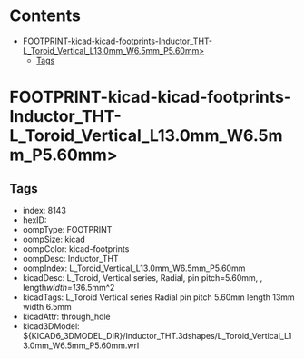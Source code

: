 



Contents
========

* [FOOTPRINT-kicad-kicad-footprints-Inductor_THT-L_Toroid_Vertical_L13.0mm_W6.5mm_P5.60mm>](#footprint-kicad-kicad-footprints-inductor_tht-l_toroid_vertical_l130mm_w65mm_p560mm)
	* [Tags](#tags)

# FOOTPRINT-kicad-kicad-footprints-Inductor_THT-L_Toroid_Vertical_L13.0mm_W6.5mm_P5.60mm>

## Tags

- index: 8143
- hexID: 
- oompType: FOOTPRINT
- oompSize: kicad
- oompColor: kicad-footprints
- oompDesc: Inductor_THT
- oompIndex: L_Toroid_Vertical_L13.0mm_W6.5mm_P5.60mm
- kicadDesc: L_Toroid, Vertical series, Radial, pin pitch=5.60mm, , length*width=13*6.5mm^2
- kicadTags: L_Toroid Vertical series Radial pin pitch 5.60mm  length 13mm width 6.5mm
- kicadAttr: through_hole
- kicad3DModel: ${KICAD6_3DMODEL_DIR}/Inductor_THT.3dshapes/L_Toroid_Vertical_L13.0mm_W6.5mm_P5.60mm.wrl
